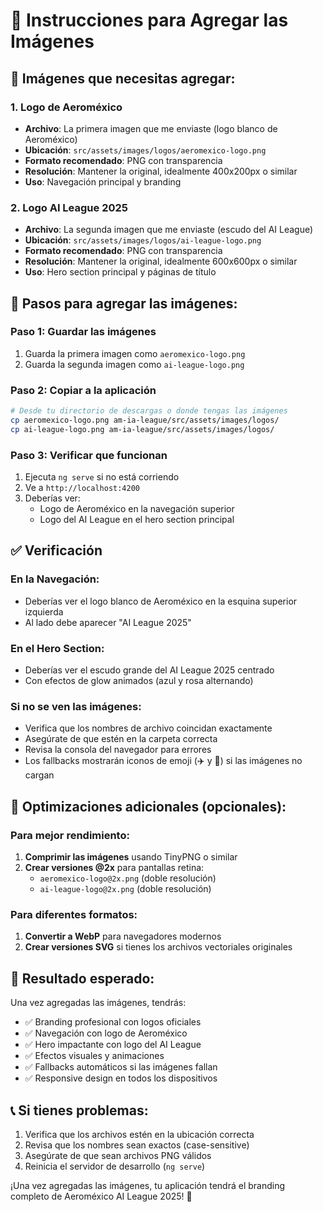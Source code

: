 # 📸 Instrucciones para Agregar las Imágenes

## 🎯 Imágenes que necesitas agregar:

### 1. Logo de Aeroméxico
- **Archivo**: La primera imagen que me enviaste (logo blanco de Aeroméxico)
- **Ubicación**: `src/assets/images/logos/aeromexico-logo.png`
- **Formato recomendado**: PNG con transparencia
- **Resolución**: Mantener la original, idealmente 400x200px o similar
- **Uso**: Navegación principal y branding

### 2. Logo AI League 2025
- **Archivo**: La segunda imagen que me enviaste (escudo del AI League)
- **Ubicación**: `src/assets/images/logos/ai-league-logo.png`
- **Formato recomendado**: PNG con transparencia
- **Resolución**: Mantener la original, idealmente 600x600px o similar
- **Uso**: Hero section principal y páginas de título

## 🔧 Pasos para agregar las imágenes:

### Paso 1: Guardar las imágenes
1. Guarda la primera imagen como `aeromexico-logo.png`
2. Guarda la segunda imagen como `ai-league-logo.png`

### Paso 2: Copiar a la aplicación
```bash
# Desde tu directorio de descargas o donde tengas las imágenes
cp aeromexico-logo.png am-ia-league/src/assets/images/logos/
cp ai-league-logo.png am-ia-league/src/assets/images/logos/
```

### Paso 3: Verificar que funcionan
1. Ejecuta `ng serve` si no está corriendo
2. Ve a `http://localhost:4200`
3. Deberías ver:
   - Logo de Aeroméxico en la navegación superior
   - Logo del AI League en el hero section principal

## ✅ Verificación

### En la Navegación:
- Deberías ver el logo blanco de Aeroméxico en la esquina superior izquierda
- Al lado debe aparecer "AI League 2025"

### En el Hero Section:
- Deberías ver el escudo grande del AI League 2025 centrado
- Con efectos de glow animados (azul y rosa alternando)

### Si no se ven las imágenes:
- Verifica que los nombres de archivo coincidan exactamente
- Asegúrate de que estén en la carpeta correcta
- Revisa la consola del navegador para errores
- Los fallbacks mostrarán iconos de emoji (✈️ y 🚀) si las imágenes no cargan

## 🎨 Optimizaciones adicionales (opcionales):

### Para mejor rendimiento:
1. **Comprimir las imágenes** usando TinyPNG o similar
2. **Crear versiones @2x** para pantallas retina:
   - `aeromexico-logo@2x.png` (doble resolución)
   - `ai-league-logo@2x.png` (doble resolución)

### Para diferentes formatos:
1. **Convertir a WebP** para navegadores modernos
2. **Crear versiones SVG** si tienes los archivos vectoriales originales

## 🚀 Resultado esperado:

Una vez agregadas las imágenes, tendrás:
- ✅ Branding profesional con logos oficiales
- ✅ Navegación con logo de Aeroméxico
- ✅ Hero impactante con logo del AI League
- ✅ Efectos visuales y animaciones
- ✅ Fallbacks automáticos si las imágenes fallan
- ✅ Responsive design en todos los dispositivos

## 📞 Si tienes problemas:

1. Verifica que los archivos estén en la ubicación correcta
2. Revisa que los nombres sean exactos (case-sensitive)
3. Asegúrate de que sean archivos PNG válidos
4. Reinicia el servidor de desarrollo (`ng serve`)

¡Una vez agregadas las imágenes, tu aplicación tendrá el branding completo de Aeroméxico AI League 2025! 🎉